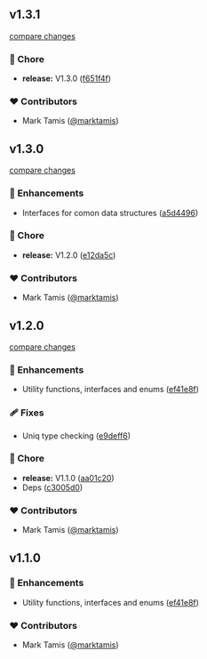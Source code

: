 
## v1.3.1

[compare changes](https://github.com/TouchFlows/buzzcasting-utils/compare/v1.3.0...v1.3.1)

### 🏡 Chore

- **release:** V1.3.0 ([f651f4f](https://github.com/TouchFlows/buzzcasting-utils/commit/f651f4f))

### ❤️ Contributors

- Mark Tamis ([@marktamis](https://github.com/marktamis))

## v1.3.0

[compare changes](https://github.com/TouchFlows/buzzcasting-utils/compare/v1.2.0...v1.3.0)

### 🚀 Enhancements

- Interfaces for comon data structures ([a5d4496](https://github.com/TouchFlows/buzzcasting-utils/commit/a5d4496))

### 🏡 Chore

- **release:** V1.2.0 ([e12da5c](https://github.com/TouchFlows/buzzcasting-utils/commit/e12da5c))

### ❤️ Contributors

- Mark Tamis ([@marktamis](https://github.com/marktamis))

## v1.2.0

[compare changes](https://github.com/TouchFlows/buzzcasting-utils/compare/v1.1.0...v1.2.0)

### 🚀 Enhancements

- Utility functions, interfaces and enums ([ef41e8f](https://github.com/TouchFlows/buzzcasting-utils/commit/ef41e8f))

### 🩹 Fixes

- Uniq type checking ([e9deff6](https://github.com/TouchFlows/buzzcasting-utils/commit/e9deff6))

### 🏡 Chore

- **release:** V1.1.0 ([aa01c20](https://github.com/TouchFlows/buzzcasting-utils/commit/aa01c20))
- Deps ([c3005d0](https://github.com/TouchFlows/buzzcasting-utils/commit/c3005d0))

### ❤️ Contributors

- Mark Tamis ([@marktamis](https://github.com/marktamis))

## v1.1.0


### 🚀 Enhancements

- Utility functions, interfaces and enums ([ef41e8f](https://github.com/TouchFlows/buzzcasting-utils/commit/ef41e8f))

### ❤️ Contributors

- Mark Tamis ([@marktamis](https://github.com/marktamis))

